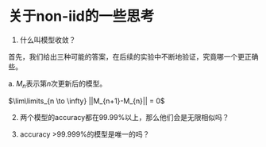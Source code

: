 # 关于non-iid的一些思考

1. 什么叫模型收敛？

首先，我们给出三种可能的答案，在后续的实验中不断地验证，究竟哪一个更正确些。

  a. $M_{n}$表示第$n$次更新后的模型。

$\lim\limits_{n \to \infty} ||M_{n+1}-M_{n}|| = 0$


2. 两个模型的accuracy都在99.99%以上，那么他们会是无限相似吗？


3. accuracy >99.999%的模型是唯一的吗？
